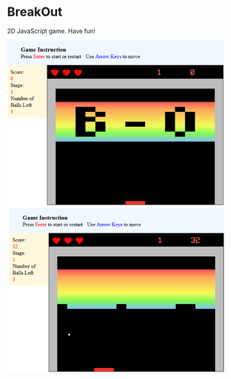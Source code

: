 # BreakOut

2D JavaScript game. Have fun!

![Breakout](/screen1.png?raw=true)
![Breakout](/screen2.png?raw=true)

